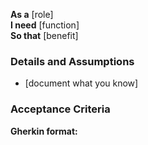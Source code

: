 **As a** [role]  
**I need** [function]  
**So that** [benefit]  

### Details and Assumptions
* [document what you know]      

### Acceptance Criteria     
**Gherkin format:**
